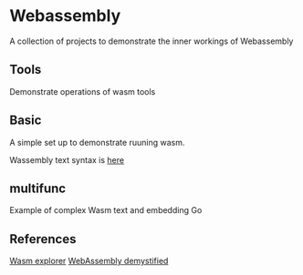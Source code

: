 # Webassembly

A collection of projects to demonstrate the inner workings of Webassembly

## Tools

Demonstrate operations of wasm tools

## Basic

A simple set up to demonstrate ruuning wasm. 

Wassembly text syntax is [here](https://developer.mozilla.org/en-US/docs/WebAssembly/Understanding_the_text_format)

## multifunc

Example of complex Wasm text and embedding Go

## References

[Wasm explorer](https://mbebenita.github.io/WasmExplorer/)
[WebAssembly demystified](https://www.youtube.com/watch?v=6Y3W94_8scw)